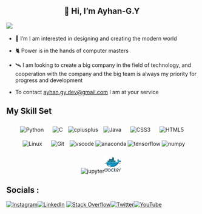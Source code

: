 
<h2 align="center">👋 Hi, I’m Ayhan-G.Y </h2> 

![](https://github.com/ayhan-dev/ayhan-dev/blob/main/header.png) 

- 🌟 I’m I am interested in designing and creating the modern world
- 🐈 Power is in the hands of computer masters
- 🛰️ I am looking to create a big company in the field of technology, and cooperation with the company and the big team is always my priority for progress and development

- To contact ayhan.gy.dev@gmail.com I am at your service
 
 
<!---
Ayhan-g.y/ayhan-g.y is a ✨ special ✨ repository because its `README.md` (this file) appears on your GitHub profile.
You can click the Preview link to take a look at your changes.
---> 
 
 ## My Skill Set

<div align = "center">

<img style="margin: 10px" src="https://profilinator.rishav.dev/skills-assets/python-original.svg" alt="Python" height="45" />  

<img style="margin: 10px" src="https://profilinator.rishav.dev/skills-assets/c-original.svg" alt="C" height="45" /> 

<img src="https://cdn.jsdelivr.net/gh/devicons/devicon/icons/cplusplus/cplusplus-original.svg" alt="cplusplus" width="45" height="45"/>

<img style="margin: 10px" src="https://profilinator.rishav.dev/skills-assets/java-original-wordmark.svg" alt="Java" height="45" />  

<img style="margin: 10px" src="https://profilinator.rishav.dev/skills-assets/css3-original-wordmark.svg" alt="CSS3" height="45" />  

<img style="margin: 10px" src="https://profilinator.rishav.dev/skills-assets/html5-original-wordmark.svg" alt="HTML5" height="45" /> 

<img style="margin: 10px" src="https://profilinator.rishav.dev/skills-assets/linux-original.svg" alt="Linux" height="45" />  

<img style="margin: 10px" src="https://profilinator.rishav.dev/skills-assets/git-scm-icon.svg" alt="Git" height="45" />  

<img src="https://cdn.jsdelivr.net/gh/devicons/devicon/icons/vscode/vscode-original.svg" alt="vscode" width="45" height="45"/>

<img src="https://cdn.jsdelivr.net/gh/devicons/devicon/icons/anaconda/anaconda-original.svg" alt="anaconda" width="45" height="45"/>

<img src="https://cdn.jsdelivr.net/gh/devicons/devicon/icons/tensorflow/tensorflow-original.svg" alt="tensorflow" width="45" height="45"/>

<img src="https://cdn.jsdelivr.net/gh/devicons/devicon/icons/numpy/numpy-original.svg" alt="numpy" width="45" height="45"/>

<img src="https://cdn.jsdelivr.net/gh/devicons/devicon/icons/jupyter/jupyter-original-wordmark.svg" alt="jupyter" width="45" height="45"/><img src="https://github.com/devicons/devicon/blob/master/icons/docker/docker-original-wordmark.svg" title="Docker" alt="Docker" width="45" height="45"/>&nbsp;

</div> 


## Socials : 

[![Instagram](https://img.shields.io/badge/Instagram-%23E4405F.svg?logo=Instagram&logoColor=white)](https://Instagram.com/ayhan_G.y)[![LinkedIn](https://img.shields.io/badge/LinkedIn-%230077B5.svg?logo=linkedin&logoColor=white)](https://linkedin.com/in/ayhan-gara-by-082080271) [![Stack Overflow](https://img.shields.io/badge/-Stackoverflow-FE7A16?logo=stack-overflow&logoColor=white)](https://stackoverflow.com/users/21669938)[![Twitter](https://img.shields.io/badge/Twitter-%231DA1F2.svg?logo=Twitter&logoColor=white)](https://twitter.com/Ayhan_Developer)[![YouTube](https://img.shields.io/badge/YouTube-%23FF0000.svg?logo=YouTube&logoColor=white)](http://youtube.com/@AyhanG.Y) 

 
 
